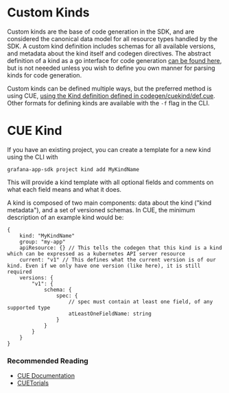 # Custom Kinds

Custom kinds are the base of code generation in the SDK, and are considered the canonical data model for all resource types handled by the SDK. A custom kind definition includes schemas for all available versions, and metadata about the kind itself and codegen directives. The abstract definition of a kind as a go interface for code generation [can be found here](https://github.com/grafana/grafana-app-sdk/blob/06a1baa56f039bce9685f64a5a0594afbe092128/codegen/kind.go#L8), but is not neeeded unless you wish to define you own manner for parsing kinds for code generation.

Custom kinds can be defined multiple ways, but the preferred method is using CUE, [using the Kind definition defined in codegen/cuekind/def.cue](https://github.com/grafana/grafana-app-sdk/blob/main/codegen/cuekind/def.cue). Other formats for defining kinds are available with the `-f` flag in the CLI.

# CUE Kind

If you have an existing project, you can create a template for a new kind using the CLI with
```
grafana-app-sdk project kind add MyKindName
```
This will provide a kind template with all optional fields and comments on what each field means and what it does.

A kind is composed of two main components: data about the kind ("kind metadata"), and a set of versioned schemas. In CUE, the minimum description of an example kind would be:
```cue
{
    kind: "MyKindName"
    group: "my-app"
    apiResource: {} // This tells the codegen that this kind is a kind which can be expressed as a kubernetes API server resource
    current: "v1" // This defines what the current version is of our kind. Even if we only have one version (like here), it is still required
    versions: {
        "v1": {
            schema: {
                spec: {
                    // spec must contain at least one field, of any supported type
                    atLeastOneFieldName: string
                }
            }
        }
    }
}
```

### Recommended Reading

* [CUE Documentation](https://cuelang.org/docs/)
* [CUETorials](https://cuetorials.com/)
